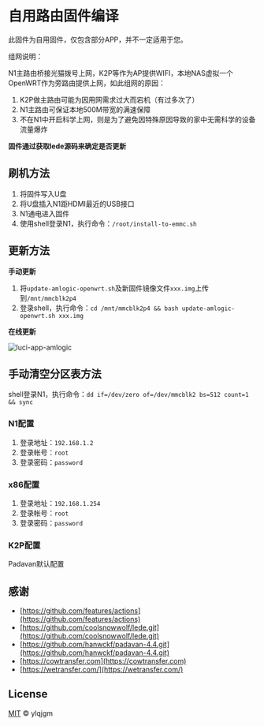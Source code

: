 # 自用路由固件编译

此固件为自用固件，仅包含部分APP，并不一定适用于您。

组网说明：

N1主路由桥接光猫拨号上网，K2P等作为AP提供WIFI，本地NAS虚拟一个OpenWRT作为旁路由提供上网，如此组网的原因：

1. K2P做主路由可能为因用网需求过大而宕机（有过多次了）
2. N1主路由可保证本地500M带宽的满速保障
3. 不在N1中开启科学上网，则是为了避免因特殊原因导致的家中无需科学的设备流量爆炸

**固件通过获取lede源码来确定是否更新**

## 刷机方法

1. 将固件写入U盘
2. 将U盘插入N1距HDMI最近的USB接口
3. N1通电进入固件
4. 使用shell登录N1，执行命令：`/root/install-to-emmc.sh`

## 更新方法

**手动更新**

1. 将`update-amlogic-openwrt.sh`及新固件镜像文件`xxx.img`上传到`/mnt/mmcblk2p4`
2. 登录shell，执行命令：`cd /mnt/mmcblk2p4 && bash update-amlogic-openwrt.sh xxx.img`

**在线更新**

![luci-app-amlogic](https://user-images.githubusercontent.com/68696949/145738345-31dd85cf-5e43-444e-a624-f21a28be2a7c.gif)

## 手动清空分区表方法

shell登录N1，执行命令：`dd if=/dev/zero of=/dev/mmcblk2 bs=512 count=1 && sync`

### N1配置

1. 登录地址：`192.168.1.2`
2. 登录帐号：`root`
3. 登录密码：`password`

### x86配置

1. 登录地址：`192.168.1.254`
2. 登录帐号：`root`
3. 登录密码：`password`

### K2P配置

Padavan默认配置

## 感谢

- [https://github.com/features/actions](https://github.com/features/actions)
- [https://github.com/coolsnowwolf/lede.git](https://github.com/coolsnowwolf/lede.git)
- [https://github.com/hanwckf/padavan-4.4.git](https://github.com/hanwckf/padavan-4.4.git)
- [https://cowtransfer.com](https://cowtransfer.com)
- [https://wetransfer.com/](https://wetransfer.com/)

## License

[MIT](https://github.com/ylqjgm/Route/blob/master/LICENSE) © ylqjgm
